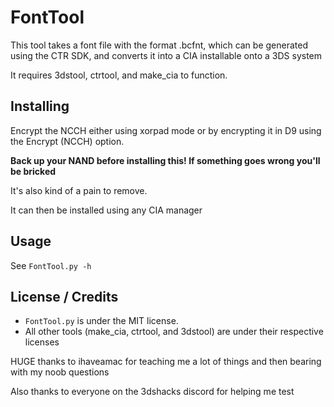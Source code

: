 # FontTool
This tool takes a font file with the format .bcfnt, which can be generated using the CTR SDK, and converts it into a CIA installable onto a 3DS system

It requires 3dstool, ctrtool, and make_cia to function.


## Installing

Encrypt the NCCH either using xorpad mode or by encrypting it in D9 using the Encrypt (NCCH) option.

**Back up your NAND before installing this! If something goes wrong you'll be bricked**

It's also kind of a pain to remove.

It can then be installed using any CIA manager

## Usage
See `FontTool.py -h`

## License / Credits
* `FontTool.py` is under the MIT license.
* All other tools (make_cia, ctrtool, and 3dstool) are under their respective licenses

HUGE thanks to ihaveamac for teaching me a lot of things and then bearing with my noob questions

Also thanks to everyone on the 3dshacks discord for helping me test
